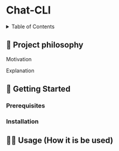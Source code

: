 <h1>Chat-CLI</h2>

<!-- TABLE OF CONTENTS -->
<details>
  <summary>Table of Contents</summary>
  <ol>
    <li>
      <a href="#🧐-Project-philosophy">🧐 Project philosophy</a>
    </li>
    <li>
      <a href="#getting-started">🏃 Getting Started</a>
      <ul>
        <li><a href="#prerequisites">Prerequisites</a></li>
        <li><a href="#installation">Installation</a></li>
      </ul>
    </li>
    <li><a href="#usage">👨‍💻 Usage</a></li>
  </ol>
</details>


<!-- ABOUT THE PROJECT -->
## 🧐 Project philosophy
Motivation

Explanation
## 🏃 Getting Started
### Prerequisites

<!-- * Golang <br/>
  * Download link: https://go.dev/doc/install -->

### Installation

<!-- 1. Clone the repo
   ```sh
   git clone https://github.com/jpark-202/Fast-URL-Checker.git
   ```
2. Enter your URLs in `main()`
   ```go
    urls := []string{
		"ENTER YOUR URL 1",
		"ENTER YOUR URL 2",
                .
                .
                .
		"ENTER YOUR URL n-1",
		"ENTER YOUR URL n",
	}

   ```
3. Execute to verify the URLs!
    ```sh
    go run fastURLChecker.go
    ``` -->
<!-- USAGE EXAMPLES -->
## 👨‍💻 Usage (How it is be used)


